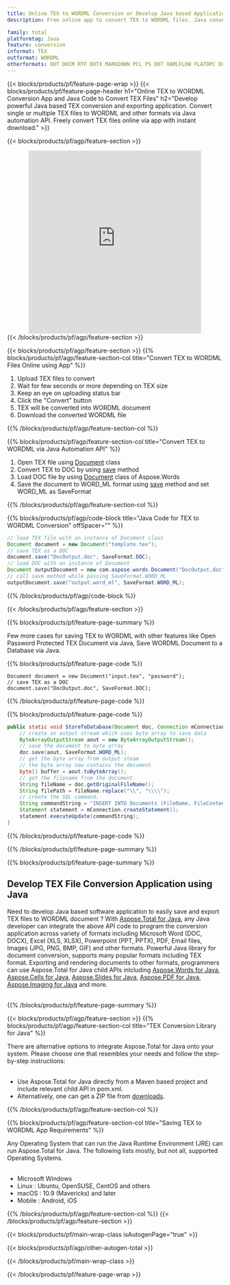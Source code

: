 ```yaml
---
title: Online TEX to WORDML Conversion or Develop Java based Application to Convert TEX Files
description: Free online app to convert TEX to WORDML files. Java conversion library code for TEX documents. 

family: total
platformtag: Java
feature: conversion
informat: TEX
outformat: WORDML
otherformats: ODT DOCM RTF DOTX MARKDOWN PCL PS DOT XAMLFLOW FLATOPC DOTM MHTML
---
```

{{< blocks/products/pf/feature-page-wrap >}}
{{< blocks/products/pf/feature-page-header h1="Online TEX to WORDML Conversion App and Java Code to Convert TEX Files" h2="Develop powerful Java based TEX conversion and exporting application. Convert single or multiple TEX files to WORDML and other formats via Java automation API. Freely convert TEX files online via app with instant download." >}}


{{< blocks/products/pf/agp/feature-section >}}

<div class="container-fluid agp-content bg-white aboutfile box-1 vh100 section nopbtm">
<div class=container>
<div class=row>
<div class="demobox tc col-md-12 padding-0" align="center">

<iframe title="Free Online TEX to WORDML Conversion App" style="border: none; height: 426px;" scrolling="no" src="https://total-conversion-app-65z5r2lp.k8s.dynabic.com/?to=wordml&from=tex" id="child-iframe" width="80%"></iframe>

</div></div>
</div></div>
{{< /blocks/products/pf/agp/feature-section >}}


{{< blocks/products/pf/agp/feature-section >}}
{{% blocks/products/pf/agp/feature-section-col title="Convert TEX to WORDML Files Online using App" %}}

1. Upload TEX files to convert
1. Wait for few seconds or more depending on TEX size
1. Keep an eye on uploading status bar
1. Click the "Convert" button
1. TEX will be converted into WORDML document
1. Download the converted WORDML file

{{% /blocks/products/pf/agp/feature-section-col %}}

{{% blocks/products/pf/agp/feature-section-col title="Convert TEX to WORDML via Java Automation API" %}}


1. Open TEX file using [Document](https://reference.aspose.com/pdf/java/com.aspose.pdf/Document) class
2. Convert TEX to DOC by using [save](https://reference.aspose.com/pdf/java/com.aspose.pdf/Document#save-java.lang.String-com.aspose.pdf.SaveOptions-) method
3. Load DOC file by using [Document](https://reference.aspose.com/words/java/com.aspose.words/Document) class of Aspose.Words  
4. Save the document to WORD_ML format using [save](https://reference.aspose.com/words/java/com.aspose.words/Document#save(java.lang.String,int)) method and set WORD_ML as SaveFormat



{{% /blocks/products/pf/agp/feature-section-col %}}

{{% blocks/products/pf/agp/code-block title="Java Code for TEX to WORDML Conversion" offSpacer="" %}}

```java
// load TEX file with an instance of Document class
Document document = new Document("template.tex");
// save TEX as a DOC 
document.save("DocOutput.doc", SaveFormat.DOC); 
// load DOC with an instance of Document
Document outputDocument = new com.aspose.words.Document("DocOutput.doc");
// call save method while passing SaveFormat.WORD_ML
outputDocument.save("output.word_ml", SaveFormat.WORD_ML);   
```


{{% /blocks/products/pf/agp/code-block %}}

{{< /blocks/products/pf/agp/feature-section >}}

{{% blocks/products/pf/feature-page-summary %}}

Few more cases for saving TEX to WORDML with other features like Open Password Protected TEX Document via Java, Save WORDML Document to a Database via Java.

{{% blocks/products/pf/feature-page-code %}}

```cs// open encrypted document
Document document = new Document("input.tex", "password");
// save TEX as a DOC 
document.save("DocOutput.doc", SaveFormat.DOC);
```

{{% /blocks/products/pf/feature-page-code %}}
{{% blocks/products/pf/feature-page-code %}}

```java
public static void StoreToDatabase(Document doc, Connection mConnection) throws Exception {
    // create an output stream which uses byte array to save data
    ByteArrayOutputStream aout = new ByteArrayOutputStream();
    // save the document to byte array
    doc.save(aout, SaveFormat.WORD_ML);
    // get the byte array from output steam
    // the byte array now contains the document
    byte[] buffer = aout.toByteArray();
    // get the filename from the document.
    String fileName = doc.getOriginalFileName();
    String filePath = fileName.replace("\\", "\\\\");
    // create the SQL command.
    String commandString = "INSERT INTO Documents (FileName, FileContent) VALUES('" + filePath + "', '" + buffer + "')";
    Statement statement = mConnection.createStatement();
    statement.executeUpdate(commandString);
}  
```

{{% /blocks/products/pf/feature-page-code %}}


{{% /blocks/products/pf/feature-page-summary %}}

{{% blocks/products/pf/feature-page-summary %}}

<h2>Develop TEX File Conversion Application using Java</h2>

Need to develop Java based software application to easily save and export TEX files to WORDML document ? With [Aspose.Total for Java](https://products.aspose.com/total/java/), any Java developer can integrate the above API code to program the conversion application across variety of formats including Microsoft Word (DOC, DOCX), Excel (XLS, XLSX), Powerpoint (PPT, PPTX), PDF, Email files, Images (JPG, PNG, BMP, GIF) and other formats. Powerful Java library for document conversion, supports many popular formats including TEX format. Exporting and rendering documents to other formats, programmers can use Aspose.Total for Java child APIs inlcluding [Aspose.Words for Java](https://products.aspose.com/words/java/), [Aspose.Cells for Java](https://products.aspose.com/cells/java/), [Aspose.Slides for Java](https://products.aspose.com/slides/java/), [Aspose.PDF for Java](https://products.aspose.com/pdf/java/), [Aspose.Imaging for Java](https://products.aspose.com/imaging/java/) and more.<br /><br />

{{% /blocks/products/pf/feature-page-summary %}}

{{< blocks/products/pf/agp/feature-section >}}
{{% blocks/products/pf/agp/feature-section-col title="TEX Conversion Library for Java" %}}

There are alternative options to integrate Aspose.Total for Java onto your system. Please choose one that resembles your needs and follow the step-by-step instructions:<br /><br />

- Use Aspose.Total for Java directly from a Maven based project and include relevant child API in pom.xml.
- Alternatively, one can get a ZIP file from [downloads](https://releases.aspose.com/total/java).

{{% /blocks/products/pf/agp/feature-section-col %}}

{{% blocks/products/pf/agp/feature-section-col title="Saving TEX to WORDML App Requirements" %}}

Any Operating System that can run the Java Runtime Environment (JRE) can run Aspose.Total for Java. The following lists mostly, but not all, supported Operating Systems. <br /><br />
- Microsoft Windows
- Linux : Ubuntu, OpenSUSE, CentOS and others
- macOS : 10.9 (Mavericks) and later
- Mobile : Android, iOS

{{% /blocks/products/pf/agp/feature-section-col %}}
{{< /blocks/products/pf/agp/feature-section >}}

{{< blocks/products/pf/main-wrap-class isAutogenPage="true" >}}

{{< blocks/products/pf/agp/other-autogen-total >}}

{{< /blocks/products/pf/main-wrap-class >}}

{{< /blocks/products/pf/feature-page-wrap >}}